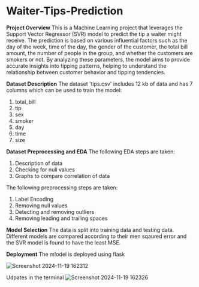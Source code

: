 # Waiter-Tips-Prediction

**Project Overview**
This is a Machine Learning project that leverages the Support Vector Regressor (SVR) model to predict the tip a waiter might receive. The prediction is based on various influential factors such as the day of the week, time of the day, the gender of the customer, the total bill amount, the number of people in the group, and whether the customers are smokers or not. By analyzing these parameters, the model aims to provide accurate insights into tipping patterns, helping to understand the relationship between customer behavior and tipping tendencies.

**Dataset Description**
The dataset 'tips.csv' includes 12 kb of data and has 7 columns which can be used to train the model:
1. total_bill
2. tip
3. sex
4. smoker
5. day
6. time
7. size

**Dataset Preprocessing and EDA**
The following EDA steps are taken:
1. Description of data
2. Checking for null values
3. Graphs to compare correlation of data

 The following preprocessing steps are taken:
 1. Label Encoding
 2. Removing null values
 3. Detecting and removing outliers
 4. Removing leading and trailing spaces

**Model Selection**
The data is split into training data and testing data. Different models are compared according to their men sqaured error and the SVR model is found to have the least MSE.

**Deployment**
The m!odel is deployed using flask

![Screenshot 2024-11-19 162312](https://github.com/user-attachments/assets/c037e90c-9df6-4152-986b-b3efc885e02d)

Udpates in the terminal
![Screenshot 2024-11-19 162326](https://github.com/user-attachments/assets/386118c0-6a40-40b4-a2b9-4c9866223cba)

